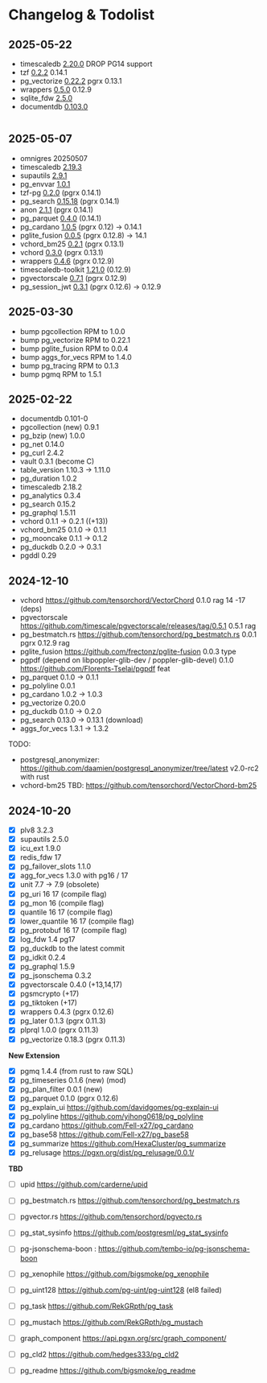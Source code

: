 # Changelog & Todolist

## 2025-05-22

- timescaledb [2.20.0](https://github.com/timescale/timescaledb/releases/tag/2.20.0) DROP PG14 support
- tzf [0.2.2](https://github.com/ringsaturn/pg-tzf/releases/tag/v0.2.2) 0.14.1
- pg_vectorize [0.22.2](https://github.com/ChuckHend/pg_vectorize/releases/tag/v0.22.2) pgrx 0.13.1
- wrappers [0.5.0](https://github.com/supabase/wrappers/releases/tag/v0.5.0) 0.12.9
- sqlite_fdw [2.5.0](https://github.com/pgspider/sqlite_fdw/releases/tag/v2.5.0)
- documentdb [0.103.0](https://github.com/FerretDB/documentdb/releases/tag/v0.103.0-ferretdb-2.2.0)

```bash

```


## 2025-05-07

- omnigres 20250507
- timescaledb [2.19.3](https://github.com/timescale/timescaledb/releases/tag/2.19.3)
- supautils [2.9.1](https://github.com/supabase/supautils/releases/tag/v2.9.1)
- pg_envvar [1.0.1](https://github.com/theory/pg-envvar/releases/tag/v1.0.1)
- tzf-pg [0.2.0](https://github.com/ringsaturn/tzf-pg/releases/tag/v0.2.0) (pgrx 0.14.1)
- pg_search [0.15.18](https://github.com/paradedb/paradedb/releases/tag/v0.15.18) (pgrx 0.14.1)
- anon [2.1.1](https://gitlab.com/dalibo/postgresql_anonymizer/-/tree/latest/debian?ref_type=heads) (pgrx 0.14.1)
- pg_parquet [0.4.0](https://github.com/CrunchyData/pg_parquet/releases/tag/v0.3.2) (0.14.1) 
- pg_cardano [1.0.5](https://github.com/Fell-x27/pg_cardano/commits/master/) (pgrx 0.12) -> 0.14.1
- pglite_fusion [0.0.5](https://github.com/frectonz/pglite-fusion/releases/tag/v0.0.5) (pgrx 0.12.8) -> 14.1
- vchord_bm25 [0.2.1](https://github.com/tensorchord/VectorChord-bm25/releases/tag/0.2.1)  (pgrx 0.13.1)
- vchord [0.3.0](https://github.com/tensorchord/VectorChord/releases/tag/0.3.0) (pgrx 0.13.1)
- wrappers [0.4.6](https://github.com/supabase/wrappers/releases/tag/v0.4.6) (pgrx 0.12.9)
- timescaledb-toolkit [1.21.0](https://github.com/timescale/timescaledb-toolkit/releases/tag/1.21.0) (0.12.9)
- pgvectorscale [0.7.1](https://github.com/timescale/pgvectorscale/releases/tag/0.7.1) (pgrx 0.12.9)
- pg_session_jwt [0.3.1](https://github.com/neondatabase/pg_session_jwt/releases/tag/v0.3.1) (pgrx 0.12.6) -> 0.12.9

## 2025-03-30

- bump pgcollection RPM to 1.0.0
- bump pg_vectorize RPM to 0.22.1
- bump pglite_fusion RPM to 0.0.4
- bump aggs_for_vecs RPM to 1.4.0
- bump pg_tracing RPM to 0.1.3
- bump pgmq RPM to 1.5.1

## 2025-02-22

- documentdb 0.101-0
- pgcollection (new) 0.9.1
- pg_bzip (new) 1.0.0
- pg_net 0.14.0
- pg_curl 2.4.2
- vault 0.3.1 (become C)
- table_version 1.10.3 -> 1.11.0
- pg_duration 1.0.2
- timescaledb 2.18.2
- pg_analytics 0.3.4
- pg_search 0.15.2
- pg_graphql 1.5.11
- vchord 0.1.1 -> 0.2.1 ((+13))
- vchord_bm25 0.1.0 -> 0.1.1
- pg_mooncake 0.1.1 -> 0.1.2
- pg_duckdb 0.2.0 -> 0.3.1
- pgddl 0.29


## 2024-12-10
 
- vchord https://github.com/tensorchord/VectorChord 0.1.0 rag    14 -17 (deps)
- pgvectorscale https://github.com/timescale/pgvectorscale/releases/tag/0.5.1 0.5.1 rag
- pg_bestmatch.rs https://github.com/tensorchord/pg_bestmatch.rs 0.0.1 pgrx 0.12.9 rag
- pglite_fusion https://github.com/frectonz/pglite-fusion 0.0.3 type
- pgpdf (depend on libpoppler-glib-dev / poppler-glib-devel) 0.1.0 https://github.com/Florents-Tselai/pgpdf feat
- pg_parquet 0.1.0 -> 0.1.1
- pg_polyline 0.0.1
- pg_cardano 1.0.2 -> 1.0.3
- pg_vectorize 0.20.0
- pg_duckdb 0.1.0 -> 0.2.0
- pg_search 0.13.0 -> 0.13.1 (download)
- aggs_for_vecs 1.3.1 -> 1.3.2

TODO:

- postgresql_anonymizer: https://github.com/daamien/postgresql_anonymizer/tree/latest v2.0-rc2 with rust
- vchord-bm25 TBD: https://github.com/tensorchord/VectorChord-bm25


## 2024-10-20

- [x] plv8 3.2.3
- [x] supautils 2.5.0
- [x] icu_ext 1.9.0
- [x] redis_fdw 17
- [x] pg_failover_slots 1.1.0
- [x] agg_for_vecs 1.3.0 with pg16 / 17
- [x] unit 7.7 -> 7.9 (obsolete)
- [x] pg_uri 16 17 (compile flag)
- [x] pg_mon 16  (compile flag)
- [x] quantile 16 17  (compile flag)
- [x] lower_quantile 16 17  (compile flag)
- [x] pg_protobuf 16 17  (compile flag)
- [x] log_fdw 1.4 pg17
- [x] pg_duckdb to the latest commit
- [x] pg_idkit 0.2.4
- [x] pg_graphql 1.5.9
- [x] pg_jsonschema 0.3.2
- [x] pgvectorscale 0.4.0 (+13,14,17)
- [x] pgsmcrypto (+17)
- [x] pg_tiktoken (+17)
- [x] wrappers 0.4.3 (pgrx 0.12.6)
- [x] pg_later 0.1.3 (pgrx 0.11.3)
- [x] plprql 1.0.0 (pgrx 0.11.3)
- [x] pg_vectorize 0.18.3 (pgrx 0.11.3)

**New Extension**

- [x] pgmq 1.4.4 (from rust to raw SQL)
- [x] pg_timeseries 0.1.6 (new) (mod)
- [x] pg_plan_filter 0.0.1 (new)
- [x] pg_parquet 0.1.0 (pgrx 0.12.6)
- [x] pg_explain_ui https://github.com/davidgomes/pg-explain-ui
- [x] pg_polyline https://github.com/yihong0618/pg_polyline
- [x] pg_cardano https://github.com/Fell-x27/pg_cardano
- [x] pg_base58 https://github.com/Fell-x27/pg_base58
- [x] pg_summarize https://github.com/HexaCluster/pg_summarize
- [x] pg_relusage https://pgxn.org/dist/pg_relusage/0.0.1/

**TBD**

- [ ] upid https://github.com/carderne/upid
- [ ] pg_bestmatch.rs https://github.com/tensorchord/pg_bestmatch.rs
- [ ] pgvector.rs https://github.com/tensorchord/pgvecto.rs
- [ ] pg_stat_sysinfo https://github.com/postgresml/pg_stat_sysinfo
- [ ] pg-jsonschema-boon : https://github.com/tembo-io/pg-jsonschema-boon

- [ ] pg_xenophile https://github.com/bigsmoke/pg_xenophile
- [ ] pg_uint128 https://github.com/pg-uint/pg-uint128 (el8 failed)
- [ ] pg_task https://github.com/RekGRpth/pg_task
- [ ] pg_mustach https://github.com/RekGRpth/pg_mustach
- [ ] graph_component https://api.pgxn.org/src/graph_component/
- [ ] pg_cld2 https://github.com/hedges333/pg_cld2
- [ ] pg_readme https://github.com/bigsmoke/pg_readme
